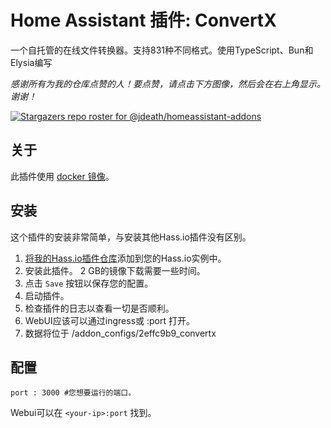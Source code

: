 # Home Assistant 插件: ConvertX

一个自托管的在线文件转换器。支持831种不同格式。使用TypeScript、Bun和Elysia编写

_感谢所有为我的仓库点赞的人！要点赞，请点击下方图像，然后会在右上角显示。谢谢！_

[![Stargazers repo roster for @jdeath/homeassistant-addons](https://reporoster.com/stars/jdeath/homeassistant-addons)](https://github.com/jdeath/homeassistant-addons/stargazers)

## 关于

此插件使用 [docker 镜像](https://github.com/C4illin/ConvertX)。

## 安装

这个插件的安装非常简单，与安装其他Hass.io插件没有区别。

1. [将我的Hass.io插件仓库][repository]添加到您的Hass.io实例中。
1. 安装此插件。 2 GB的镜像下载需要一些时间。
1. 点击 `Save` 按钮以保存您的配置。
1. 启动插件。
1. 检查插件的日志以查看一切是否顺利。
1. WebUI应该可以通过ingress或 <your-ip>:port 打开。
1. 数据将位于 /addon_configs/2effc9b9_convertx
## 配置

```
port : 3000 #您想要运行的端口。
```

Webui可以在 `<your-ip>:port` 找到。

[repository]: https://github.com/jdeath/homeassistant-addons